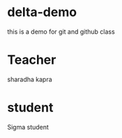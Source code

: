 # delta-demo
this is a demo for git and github class

# Teacher 
sharadha kapra
# student
Sigma student